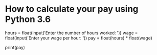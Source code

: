 # How to calculate your pay using Python 3.6

hours = float(input('Enter the number of hours worked: '))
wage = float(input('Enter your wage per hour: '))
pay = float(hours) * float(wage)

print(pay)
